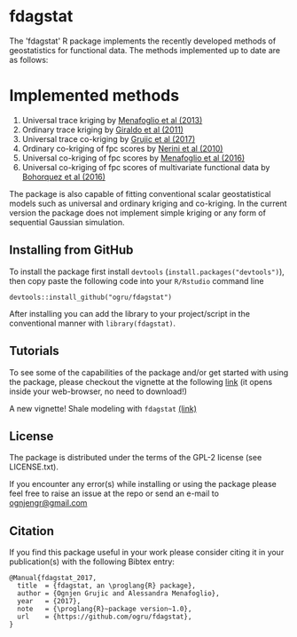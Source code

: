 # fdagstat

The 'fdagstat' R package implements the recently developed methods of geostatistics for functional data. The methods implemented up to date are as follows:

# Implemented methods

1. Universal trace kriging by [Menafoglio et al (2013)](https://projecteuclid.org/euclid.ejs/1379596770)
2. Ordinary trace kriging by [Giraldo et al (2011)](https://link.springer.com/article/10.1007/s10651-010-0143-y)
3. Universal trace co-kriging by [Grujic et al (2017)]( https://doi.org/10.1007/s00477-017-1486-9)
4. Ordinary co-kriging of fpc scores by [Nerini et al (2010)]( http://www.sciencedirect.com/science/article/pii/S0047259X0900061X)
5. Universal co-kriging of fpc scores by [Menafoglio et al (2016)](http://www.sciencedirect.com/science/article/pii/S2211675315001141)
6. Universal co-kriging of fpc scores of multivariate functional data by [Bohorquez et al (2016)](http://dx.doi.org/10.1007/s00477-016-1266-y)

The package is also capable of fitting conventional scalar geostatistical models such as universal and ordinary kriging and co-kriging. In the current version the package does not implement simple kriging or any form of sequential Gaussian simulation.

## Installing from GitHub

To install the package first install `devtools` (`install.packages("devtools")`), then copy paste the following code into your `R/Rstudio` command line

```{R}
devtools::install_github("ogru/fdagstat")
```

After installing you can add the library to your project/script in the conventional manner with `library(fdagstat)`.

## Tutorials

To see some of the capabilities of the package and/or get started with using the package, please checkout the vignette at the following [link](https://rawgit.com/ogru/fdagstat/master/vignette/First_Steps_With_fdagstat.html) (it opens inside your web-browser, no need to download!)

A new vignette! Shale modeling with `fdagstat` [(link)](https://rawgit.com/ogru/fdagstat/master/vignette/Shale_Modeling_with_fdagstat.html)

## License
The package is distributed under the terms of the GPL-2 license (see LICENSE.txt).


If you encounter any error(s) while installing or using the package please feel free to raise an issue at the repo or send an e-mail to ognjengr@gmail.com

## Citation

If you find this package useful in your work please consider citing it in your publication(s) with the following Bibtex entry:
```
@Manual{fdagstat_2017,
  title  = {fdagstat, an \proglang{R} package},
  author = {Ognjen Grujic and Alessandra Menafoglio},
  year   = {2017},
  note   = {\proglang{R}~package version~1.0},
  url    = {https://github.com/ogru/fdagstat},
}
```

